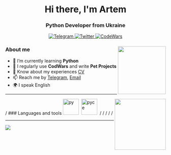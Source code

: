 <div id="header" align="center">

<h1>Hi there, I'm Artem</h1>
<h3>Python Developer from Ukraine</h3>
</div>
<div id="socials" align="center">
<a href="https://t.me/rozghrom">
    <img src="https://img.shields.io/badge/Telegram-black?style=for-the-badge&logo=Telegram&logoColor=white" alt="Telegram"/>
</a>
<a href="https://x.com/rozghrom">
    <img src="https://img.shields.io/badge/Twitter-black?style=for-the-badge&logo=Twitter&logoColor=white" alt="Twitter"/>
</a>
<a href="https://www.codewars.com/users/rozghrom">
    <img src="https://img.shields.io/badge/CodeWars-black?style=for-the-badge&logo=codewars&logoColor=white" alt="CodeWars"/>
</a>
</div>

### About me <img align="right" src="https://media.tenor.com/4WvV9GY4yTEAAAAi/azur-lane-game.gif" width="150">
- 🧠 I’m currently learning **Python** 
- 📝 I regularly use **CodWars** and write **Pet Projects** 
- 📄 Know about my experiences [CV](cv-link)  
- 📫 Reach me by [Telegram](https://t.me/rozghrom), [Email](raz15753@gmail.com)
- 🌍 I speak English

---

<img align="right" src="https://media.tenor.com/JMoGF6FMFVgAAAAi/uni-corn-asasas-azurlane.gif" width="160">
/
### Languages and tools
<img src="https://cdn.jsdelivr.net/gh/devicons/devicon@latest/icons/python/python-original.svg" title="py" width="50" height="50"/>&nbsp;
<img src="https://cdn.jsdelivr.net/gh/devicons/devicon@latest/icons/pycharm/pycharm-original.svg" title="pyce" width="50" height="50"/>&nbsp;
/
/
/
/
/











---

![](http://github-profile-summary-cards.vercel.app/api/cards/profile-details?username=rozghrom&theme=aura)


<!--
**rozghrom/rozghrom** is a ✨ _special_ ✨ repository because its `README.md` (this file) appears on your GitHub profile.

Here are some ideas to get you started:

- 🔭 I’m currently working on ...
- 🌱 I’m currently learning ...
- 👯 I’m looking to collaborate on ...
- 🤔 I’m looking for help with ...
- 💬 Ask me about ...
- 📫 How to reach me: ...
- 😄 Pronouns: ...
- ⚡ Fun fact: ...
-->
